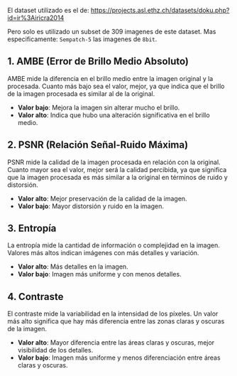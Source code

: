El dataset utilizado es el de: 
https://projects.asl.ethz.ch/datasets/doku.php?id=ir%3Airicra2014

Pero solo es utilizado un subset de 309 imagenes de este dataset. Mas especificamente: 
`Sempatch-5` las imagenes de `8bit`.

## 1. **AMBE (Error de Brillo Medio Absoluto)**

AMBE mide la diferencia en el brillo medio entre la imagen original y la procesada.
Cuanto más bajo sea el valor, mejor, ya que indica que el brillo de la imagen procesada es
similar al de la original.
- **Valor bajo**:
  Mejora la imagen sin alterar mucho el brillo.
- **Valor alto**:
  Indica que hubo una alteración significativa en el brillo medio.

## 2. **PSNR (Relación Señal-Ruido Máxima)**

PSNR mide la calidad de la imagen procesada en relación con la original.
Cuanto mayor sea el valor, mejor será la calidad percibida, ya que significa que la imagen
procesada es más similar a la original en términos de ruido y distorsión.
- **Valor alto**:
  Mejor preservación de la calidad de la imagen.
- **Valor bajo**:
  Mayor distorsión y ruido en la imagen.

## 3. **Entropía**

La entropía mide la cantidad de información o complejidad en la imagen.
Valores más altos indican imágenes con más detalles y variación.
- **Valor alto**:
  Más detalles en la imagen.
- **Valor bajo**:
  Imagen más uniforme y con menos detalles.

## 4. **Contraste**

El contraste mide la variabilidad en la intensidad de los píxeles.
Un valor más alto significa que hay más diferencia entre las zonas claras y oscuras de la
imagen.
- **Valor alto**:
  Mayor diferencia entre las áreas claras y oscuras, mejor visibilidad de los detalles.
- **Valor bajo**:
  Imagen más uniforme y menos diferenciación entre áreas claras y oscuras.
